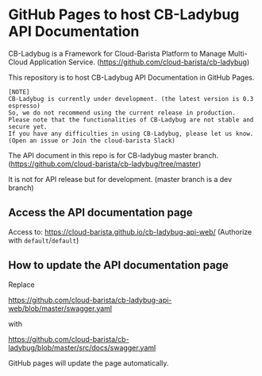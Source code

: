 # GitHub Pages to host CB-Ladybug API Documentation

CB-Ladybug is a Framework for Cloud-Barista Platform to Manage Multi-Cloud Application Service.
(https://github.com/cloud-barista/cb-ladybug)

This repository is to host CB-Ladybug API Documentation in GitHub Pages.

```
[NOTE]
CB-Ladybug is currently under development. (the latest version is 0.3 espresso)
So, we do not recommend using the current release in production.
Please note that the functionalities of CB-Ladybug are not stable and secure yet.
If you have any difficulties in using CB-Ladybug, please let us know.
(Open an issue or Join the cloud-barista Slack)
```

The API document in this repo is for CB-ladybug master branch. 
(https://github.com/cloud-barista/cb-ladybug/tree/master)

It is not for API release but for development.
(master branch is a dev branch)

## Access the API documentation page

Access to: https://cloud-barista.github.io/cb-ladybug-api-web/
(Authorize with `default`/`default`)

## How to update the API documentation page

Replace 

https://github.com/cloud-barista/cb-ladybug-api-web/blob/master/swagger.yaml 

with 

https://github.com/cloud-barista/cb-ladybug/blob/master/src/docs/swagger.yaml

GitHub pages will update the page automatically.
